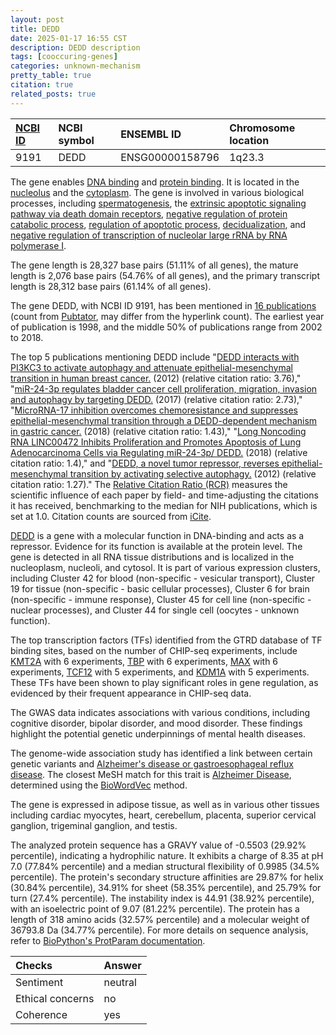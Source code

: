 ```yaml
---
layout: post
title: DEDD
date: 2025-01-17 16:55 CST
description: DEDD description
tags: [cooccuring-genes]
categories: unknown-mechanism
pretty_table: true
citation: true
related_posts: true
---
```




| [NCBI ID](https://www.ncbi.nlm.nih.gov/gene/9191) | NCBI symbol | ENSEMBL ID | Chromosome location |
| :-------- | :------- | :-------- | :------- |
| 9191  | DEDD | ENSG00000158796 | 1q23.3  |



The gene enables [DNA binding](https://amigo.geneontology.org/amigo/term/GO:0003677) and [protein binding](https://amigo.geneontology.org/amigo/term/GO:0005515). It is located in the [nucleolus](https://amigo.geneontology.org/amigo/term/GO:0005730) and the [cytoplasm](https://amigo.geneontology.org/amigo/term/GO:0005737). The gene is involved in various biological processes, including [spermatogenesis](https://amigo.geneontology.org/amigo/term/GO:0007283), the [extrinsic apoptotic signaling pathway via death domain receptors](https://amigo.geneontology.org/amigo/term/GO:0008625), [negative regulation of protein catabolic process](https://amigo.geneontology.org/amigo/term/GO:0042177), [regulation of apoptotic process](https://amigo.geneontology.org/amigo/term/GO:0042981), [decidualization](https://amigo.geneontology.org/amigo/term/GO:0046697), and [negative regulation of transcription of nucleolar large rRNA by RNA polymerase I](https://amigo.geneontology.org/amigo/term/GO:1901837).


The gene length is 28,327 base pairs (51.11% of all genes), the mature length is 2,076 base pairs (54.76% of all genes), and the primary transcript length is 28,312 base pairs (61.14% of all genes).


The gene DEDD, with NCBI ID 9191, has been mentioned in [16 publications](https://pubmed.ncbi.nlm.nih.gov/?term=%22DEDD%22) (count from [Pubtator](https://academic.oup.com/nar/article/47/W1/W587/5494727), may differ from the hyperlink count). The earliest year of publication is 1998, and the middle 50% of publications range from 2002 to 2018.


The top 5 publications mentioning DEDD include "[DEDD interacts with PI3KC3 to activate autophagy and attenuate epithelial-mesenchymal transition in human breast cancer.](https://pubmed.ncbi.nlm.nih.gov/22719072) (2012) (relative citation ratio: 3.76)," "[miR-24-3p regulates bladder cancer cell proliferation, migration, invasion and autophagy by targeting DEDD.](https://pubmed.ncbi.nlm.nih.gov/28000900) (2017) (relative citation ratio: 2.73)," "[MicroRNA-17 inhibition overcomes chemoresistance and suppresses epithelial-mesenchymal transition through a DEDD-dependent mechanism in gastric cancer.](https://pubmed.ncbi.nlm.nih.gov/29953965) (2018) (relative citation ratio: 1.43)," "[Long Noncoding RNA LINC00472 Inhibits Proliferation and Promotes Apoptosis of Lung Adenocarcinoma Cells via Regulating miR-24-3p/ DEDD.](https://pubmed.ncbi.nlm.nih.gov/30175664) (2018) (relative citation ratio: 1.4)," and "[DEDD, a novel tumor repressor, reverses epithelial-mesenchymal transition by activating selective autophagy.](https://pubmed.ncbi.nlm.nih.gov/22874565) (2012) (relative citation ratio: 1.27)." The [Relative Citation Ratio (RCR)](https://journals.plos.org/plosbiology/article?id=10.1371/journal.pbio.1002541) measures the scientific influence of each paper by field- and time-adjusting the citations it has received, benchmarking to the median for NIH publications, which is set at 1.0. Citation counts are sourced from [iCite](https://icite.od.nih.gov).


[DEDD](https://www.proteinatlas.org/ENSG00000158796-DEDD) is a gene with a molecular function in DNA-binding and acts as a repressor. Evidence for its function is available at the protein level. The gene is detected in all RNA tissue distributions and is localized in the nucleoplasm, nucleoli, and cytosol. It is part of various expression clusters, including Cluster 42 for blood (non-specific - vesicular transport), Cluster 19 for tissue (non-specific - basic cellular processes), Cluster 6 for brain (non-specific - immune response), Cluster 45 for cell line (non-specific - nuclear processes), and Cluster 44 for single cell (oocytes - unknown function).


The top transcription factors (TFs) identified from the GTRD database of TF binding sites, based on the number of CHIP-seq experiments, include [KMT2A](https://www.ncbi.nlm.nih.gov/gene/4297) with 6 experiments, [TBP](https://www.ncbi.nlm.nih.gov/gene/6908) with 6 experiments, [MAX](https://www.ncbi.nlm.nih.gov/gene/4149) with 6 experiments, [TCF12](https://www.ncbi.nlm.nih.gov/gene/6938) with 5 experiments, and [KDM1A](https://www.ncbi.nlm.nih.gov/gene/23028) with 5 experiments. These TFs have been shown to play significant roles in gene regulation, as evidenced by their frequent appearance in CHIP-seq data.



The GWAS data indicates associations with various conditions, including cognitive disorder, bipolar disorder, and mood disorder. These findings highlight the potential genetic underpinnings of mental health diseases.


The genome-wide association study has identified a link between certain genetic variants and [Alzheimer's disease or gastroesophageal reflux disease](https://pubmed.ncbi.nlm.nih.gov/35851147). The closest MeSH match for this trait is [Alzheimer Disease](https://meshb.nlm.nih.gov/record/ui?ui=D004194), determined using the [BioWordVec](https://www.nature.com/articles/s41597-019-0055-0) method.


The gene is expressed in adipose tissue, as well as in various other tissues including cardiac myocytes, heart, cerebellum, placenta, superior cervical ganglion, trigeminal ganglion, and testis.




The analyzed protein sequence has a GRAVY value of -0.5503 (29.92% percentile), indicating a hydrophilic nature. It exhibits a charge of 8.35 at pH 7.0 (77.84% percentile) and a median structural flexibility of 0.9985 (34.5% percentile). The protein's secondary structure affinities are 29.87% for helix (30.84% percentile), 34.91% for sheet (58.35% percentile), and 25.79% for turn (27.4% percentile). The instability index is 44.91 (38.92% percentile), with an isoelectric point of 9.07 (81.22% percentile). The protein has a length of 318 amino acids (32.57% percentile) and a molecular weight of 36793.8 Da (34.77% percentile). For more details on sequence analysis, refer to [BioPython's ProtParam documentation](https://biopython.org/docs/1.75/api/Bio.SeqUtils.ProtParam.html).





| Checks    | Answer |
| :-------- | :------- |
| Sentiment  | neutral   |
| Ethical concerns | no     |
| Coherence    | yes    |